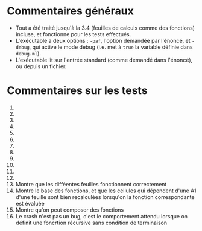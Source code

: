 # Commentaires généraux
- Tout a été traité jusqu'à la 3.4 (feuilles de calculs comme des
  fonctions) incluse, et fonctionne pour les tests effectués.
- L'exécutable a deux options : `-paf`, l'option demandée par
  l'énoncé, et `-debug`, qui active le mode debug (i.e. met à `true`
  la variable définie dans `debug.ml`).
- L'exécutable lit sur l'entrée standard (comme demandé dans
  l'énoncé), ou depuis un fichier.

# Commentaires sur les tests
1. 
2. 
3. 
4. 
5. 
6. 
7. 
8. 
9. 
10. 
11. 
12. 
13. Montre que les difféentes feuilles fonctionnent correctement
14. Montre le base des fonctions, et que les cellules qui dépendent
    d'une A1 d'une feuille sont bien recalculées lorsqu'on la fonction
    correspondante est évaluée
15. Montre qu'on peut composer des fonctions
16. Le crash n'est pas un bug, c'est le comportement attendu lorsque
    on définit une foncrtion récursive sans condition de terminaison
